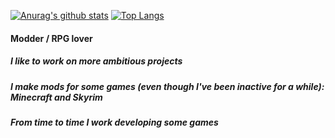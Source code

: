 [![Anurag's github stats](https://github-readme-stats.vercel.app/api?username=haadty&show_icons=true&theme=d)](https://github.com/anuraghazra/github-readme-stats)
[![Top Langs](https://github-readme-stats.vercel.app/api/top-langs/?username=haadty&layout=compact)](https://github.com/anuraghazra/github-readme-stats)

#### Modder / RPG lover

##### I like to work on more ambitious projects

##### I make mods for some games (even though I've been inactive for a while): Minecraft and Skyrim

##### From time to time I work developing some games
